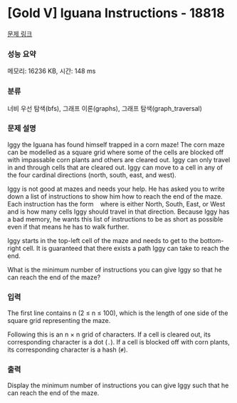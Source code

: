 # [Gold V] Iguana Instructions - 18818 

[문제 링크](https://www.acmicpc.net/problem/18818) 

### 성능 요약

메모리: 16236 KB, 시간: 148 ms

### 분류

너비 우선 탐색(bfs), 그래프 이론(graphs), 그래프 탐색(graph_traversal)

### 문제 설명

<p>Iggy the Iguana has found himself trapped in a corn maze! The corn maze can be modelled as a square grid where some of the cells are blocked off with impassable corn plants and others are cleared out. Iggy can only travel in and through cells that are cleared out. Iggy can move to a cell in any of the four cardinal directions (north, south, east, and west).</p>

<p>Iggy is not good at mazes and needs your help. He has asked you to write down a list of instructions to show him how to reach the end of the maze. Each instruction has the form <code><direction> <amount></code> where <code><direction></code> is either North, South, East, or West and <code><amount></code> is how many cells Iggy should travel in that direction. Because Iggy has a bad memory, he wants this list of instructions to be as short as possible even if that means he has to walk further.</p>

<p>Iggy starts in the top-left cell of the maze and needs to get to the bottom-right cell. It is guaranteed that there exists a path Iggy can take to reach the end.</p>

<p>What is the minimum number of instructions you can give Iggy so that he can reach the end of the maze?</p>

### 입력 

 <p>The first line contains n (2 ≤ n ≤ 100), which is the length of one side of the square grid representing the maze.</p>

<p>Following this is an n × n grid of characters. If a cell is cleared out, its corresponding character is a dot (<code>.</code>). If a cell is blocked off with corn plants, its corresponding character is a hash (<code>#</code>).</p>

### 출력 

 <p>Display the minimum number of instructions you can give Iggy such that he can reach the end of the maze.</p>

